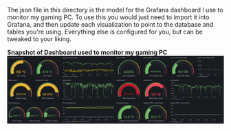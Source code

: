 The json file in this directory is the model for the Grafana dashboard I use to monitor my gaming PC. To use this you would just need to import it into Grafana, and then update each visualization to point to the database and tables you're using. Everything else is configured for you, but can be tweaked to your liking. 

**Snapshot of Dashboard used to monitor my gaming PC** 
![Dashboard Screenshot](/images/updated_screenshot.png)  